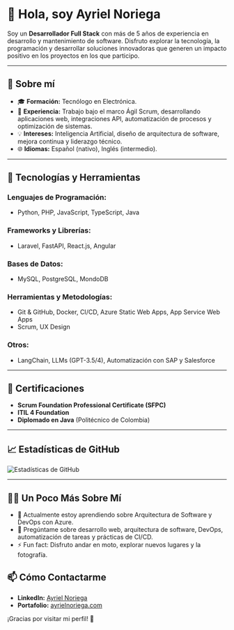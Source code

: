 # 👋 Hola, soy **Ayriel Noriega**

Soy un **Desarrollador Full Stack** con más de 5 años de experiencia en desarrollo y mantenimiento de software. Disfruto explorar la tecnología, la programación y desarrollar soluciones innovadoras que generen un impacto positivo en los proyectos en los que participo.

---

## 🚀 Sobre mí

- 🎓 **Formación:** Tecnólogo en Electrónica.
- 💼 **Experiencia:** Trabajo bajo el marco Ágil Scrum, desarrollando aplicaciones web, integraciones API, automatización de procesos y optimización de sistemas.
- 💡 **Intereses:** Inteligencia Artificial, diseño de arquitectura de software, mejora continua y liderazgo técnico.
- 🌐 **Idiomas:** Español (nativo), Inglés (intermedio).

---

## 🚀 Tecnologías y Herramientas 

### Lenguajes de Programación:

- Python, PHP, JavaScript, TypeScript, Java

### Frameworks y Librerías:

- Laravel, FastAPI, React.js, Angular

### Bases de Datos:

- MySQL, PostgreSQL, MondoDB

### Herramientas y Metodologías:

- Git & GitHub, Docker, CI/CD, Azure Static Web Apps, App Service Web Apps
- Scrum, UX Design

### Otros:

- LangChain, LLMs (GPT-3.5/4), Automatización con SAP y Salesforce

---

<!-- ## 🏆 Proyectos Destacados

### Aplicación de Gestión de Créditos

- **Tecnologías:** Laravel, React, MySQL
- **Descripción:** Plataforma que acelera la aprobación de créditos y optimiza la entrega de productos.

### Automatización de Extractos Bancarios

- **Tecnologías:** Python, FastAPI, React, OpenAI LLMs
- **Descripción:** Automatiza la extracción y gestión de datos en SAP, mejorando significativamente la eficiencia operativa.

### Integración de Pagos Online

- **Tecnologías:** React, Laravel
- **Descripción:** Desarrollo de una solución que optimiza procesos de pago en línea mediante la API de Wompi.

--- -->

## 📜 Certificaciones

- **Scrum Foundation Professional Certificate (SFPC)**
- **ITIL 4 Foundation**
- **Diplomado en Java** (Politécnico de Colombia)

---

## 📈 Estadísticas de GitHub

![Estadísticas de GitHub](https://github-readme-stats.vercel.app/api?username=AyrielNoriega&show_icons=true&theme=radical)



---


## 👨‍💻 Un Poco Más Sobre Mí

- 🌱 Actualmente estoy aprendiendo sobre Arquitectura de Software y DevOps con Azure.
- 💬 Pregúntame sobre desarrollo web, arquitectura de software, DevOps, automatización de tareas y prácticas de CI/CD.
- ⚡ Fun fact: Disfruto andar en moto, explorar nuevos lugares y la fotografía.

## 📫 Cómo Contactarme

- **LinkedIn:** [Ayriel Noriega](https://www.linkedin.com/in/ayrielnoriega)
- **Portafolio:** [ayrielnoriega.com](https://ayrielnoriega.com/)

<!-- ¡Gracias por visitar mi perfil! 🚀 -->
¡Gracias por visitar mi perfil! 🙏
